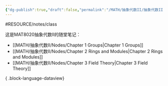 ```yaml
---
{"dg-publish":true,"draft":false,"permalink":"/MATH/抽象代数II/抽象代数II/","dgPassFrontmatter":true}
---
```


#RESOURCE/notes/class 

这是MAT8020抽象代数II的随堂笔记：

- [[MATH/抽象代数II/Nodes/Chapter 1 Groups\|Chapter 1 Groups]]
- [[MATH/抽象代数II/Nodes/Chapter 2 Rings and Modules\|Chapter 2 Rings and Modules]]
- [[MATH/抽象代数II/Nodes/Chapter 3 Field Theory\|Chapter 3 Field Theory]]

{ .block-language-dataview}


